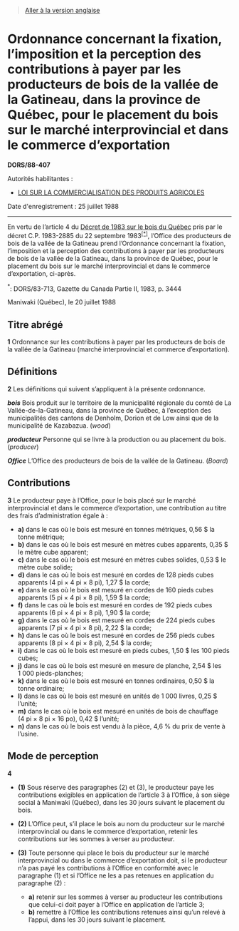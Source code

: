 > [Aller à la version anglaise](/en/Regulations/Statutory%20Orders%20and%20Regulations/88/407.md)

# Ordonnance concernant la fixation, l’imposition et la perception des contributions à payer par les producteurs de bois de la vallée de la Gatineau, dans la province de Québec, pour le placement du bois sur le marché interprovincial et dans le commerce d’exportation

**DORS/88-407**

Autorités habilitantes : 
- [LOI SUR LA COMMERCIALISATION DES PRODUITS AGRICOLES](/fr/Lois/Lois%20révisées%20du%20Canada/A/A-6.md)

Date d'enregistrement : 25 juillet 1988

----------

En vertu de l’article 4 du [Décret de 1983 sur le bois du Québec](/fr/Règlements/Décrets,%20ordonnances%20et%20règlements%20statutaires/83/713.md) pris par le décret C.P. 1983-2885 du 22 septembre 1983<sup><a href='#nbp_1f'>[*]</a></sup>, l’Office des producteurs de bois de la vallée de la Gatineau prend l’Ordonnance concernant la fixation, l’imposition et la perception des contributions à payer par les producteurs de bois de la vallée de la Gatineau, dans la province de Québec, pour le placement du bois sur le marché interprovincial et dans le commerce d’exportation, ci-après.

<a name='nbp_1f'><sup>*</sup></a>: DORS/83-713, Gazette du Canada Partie II, 1983, p. 3444<br />

Maniwaki (Québec), le 20 juillet 1988




## Titre abrégé


**1** Ordonnance sur les contributions à payer par les producteurs de bois de la vallée de la Gatineau (marché interprovincial et commerce d’exportation).




## Définitions


**2** Les définitions qui suivent s’appliquent à la présente ordonnance.

***bois*** Bois produit sur le territoire de la municipalité régionale du comté de La Vallée-de-la-Gatineau, dans la province de Québec, à l’exception des municipalités des cantons de Denholm, Dorion et de Low ainsi que de la municipalité de Kazabazua. (*wood*)

***producteur*** Personne qui se livre à la production ou au placement du bois. (*producer*)

***Office*** L’Office des producteurs de bois de la vallée de la Gatineau. (*Board*)




## Contributions


**3** Le producteur paye à l’Office, pour le bois placé sur le marché interprovincial et dans le commerce d’exportation, une contribution au titre des frais d’administration égale à :
- **a)** dans le cas où le bois est mesuré en tonnes métriques, 0,56 $ la tonne métrique;
- **b)** dans le cas où le bois est mesuré en mètres cubes apparents, 0,35 $ le mètre cube apparent;
- **c)** dans le cas où le bois est mesuré en mètres cubes solides, 0,53 $ le mètre cube solide;
- **d)** dans le cas où le bois est mesuré en cordes de 128 pieds cubes apparents (4 pi × 4 pi × 8 pi), 1,27 $ la corde;
- **e)** dans le cas où le bois est mesuré en cordes de 160 pieds cubes apparents (5 pi × 4 pi × 8 pi), 1,59 $ la corde;
- **f)** dans le cas où le bois est mesuré en cordes de 192 pieds cubes apparents (6 pi × 4 pi × 8 pi), 1,90 $ la corde;
- **g)** dans le cas où le bois est mesuré en cordes de 224 pieds cubes apparents (7 pi × 4 pi × 8 pi), 2,22 $ la corde;
- **h)** dans le cas où le bois est mesuré en cordes de 256 pieds cubes apparents (8 pi × 4 pi × 8 pi), 2,54 $ la corde;
- **i)** dans le cas où le bois est mesuré en pieds cubes, 1,50 $ les 100 pieds cubes;
- **j)** dans le cas où le bois est mesuré en mesure de planche, 2,54 $ les 1 000 pieds-planches;
- **k)** dans le cas où le bois est mesuré en tonnes ordinaires, 0,50 $ la tonne ordinaire;
- **l)** dans le cas où le bois est mesuré en unités de 1 000 livres, 0,25 $ l’unité;
- **m)** dans le cas où le bois est mesuré en unités de bois de chauffage (4 pi × 8 pi × 16 po), 0,42 $ l’unité;
- **n)** dans le cas où le bois est vendu à la pièce, 4,6 % du prix de vente à l’usine.




## Mode de perception


**4** 

- **(1)** Sous réserve des paragraphes (2) et (3), le producteur paye les contributions exigibles en application de l’article 3 à l’Office, à son siège social à Maniwaki (Québec), dans les 30 jours suivant le placement du bois.

- **(2)** L’Office peut, s’il place le bois au nom du producteur sur le marché interprovincial ou dans le commerce d’exportation, retenir les contributions sur les sommes à verser au producteur.

- **(3)** Toute personne qui place le bois du producteur sur le marché interprovincial ou dans le commerce d’exportation doit, si le producteur n’a pas payé les contributions à l’Office en conformité avec le paragraphe (1) et si l’Office ne les a pas retenues en application du paragraphe (2) :
	- **a)** retenir sur les sommes à verser au producteur les contributions que celui-ci doit payer à l’Office en application de l’article 3;
	- **b)** remettre à l’Office les contributions retenues ainsi qu’un relevé à l’appui, dans les 30 jours suivant le placement.


